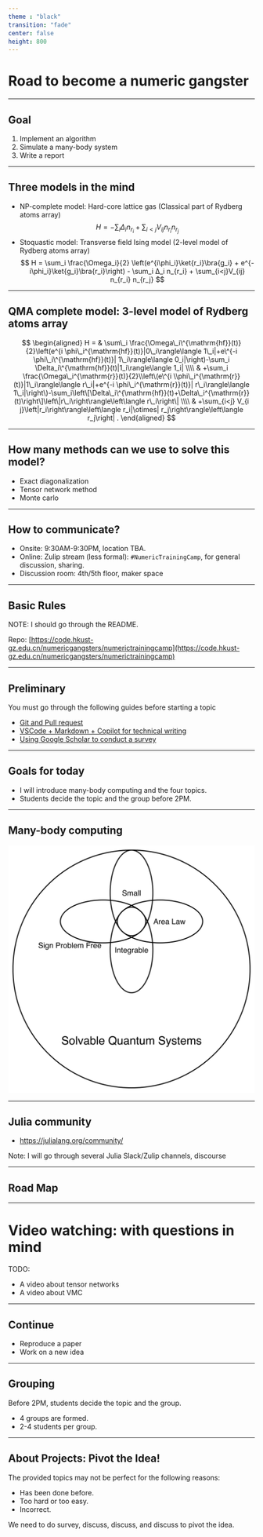```yaml
---
theme : "black"
transition: "fade"
center: false
height: 800
---
```

<style>
    .reveal h1, .reveal h2, .reveal h3, .reveal h4, .reveal h5 {
                  text-transform: none;
		  }
    .reveal p {
        text-align: left;
    }
    .reveal ul {
        display: block;
    }
    .reveal ol {
        display: block;
    }
    .reveal p:has(> img){
        text-align: center;
    }
    h3 {
        border-bottom: 2px solid yellow;
        padding: 10px;
    }
</style>

# Road to become a numeric gangster

---

## Goal

1. Implement an algorithm
2. Simulate a many-body system
3. Write a report

---

## Three models in the mind

- NP-complete model: Hard-core lattice gas (Classical part of Rydberg atoms array)
    $$
    H = - \sum_i Δ_i n_{r_i} + \sum_{i<j}V_{ij} n_{r_i} n_{r_j}
    $$
- Stoquastic model: Transverse field Ising model (2-level model of Rydberg atoms array)
    $$
    H = \sum_i \frac{\Omega_i}{2} \left(e^{i\phi_i}\ket{r_i}\bra{g_i} + e^{-i\phi_i}\ket{g_i}\bra{r_i}\right) - \sum_i Δ_i n_{r_i} + \sum_{i<j}V_{ij} n_{r_i} n_{r_j}
    $$

---

## QMA complete model: 3-level model of Rydberg atoms array

$$
\begin{aligned} 
    H = & \sum\_i \frac{\Omega\_i\^{\mathrm{hf}}(t)}{2}\left(e^{i \phi\_i^{\mathrm{hf}}(t)}|0\_i\rangle\langle 1\_i|+e\^{-i \phi\_i\^{\mathrm{hf}}(t)}| 1\_i\rangle\langle 0_i|\right)-\sum_i \Delta_i\^{\mathrm{hf}}(t)|1_i\rangle\langle 1_i| \\\\
    & +\sum_i \frac{\Omega\_i^{\mathrm{r}}(t)}{2}\\left\(e\^{i \\phi\_i^{\mathrm{r}}(t)}|1\_i\rangle\langle r\_i|+e^{-i \phi\_i^{\mathrm{r}}(t)}| r\_i\rangle\langle 1\_i|\right\)-\sum_i\left\[\Delta\_i\^{\mathrm{hf}}(t)+\Delta\_i^{\mathrm{r}}(t)\right\]\left\|r\_i\right\rangle\left\langle r\_i\right\| \\\\
    & +\sum_{i<j} V_{i j}\left|r_i\right\rangle\left\langle r_i|\otimes| r_j\right\rangle\left\langle r_j\right| .
\end{aligned}
$$

---

## How many methods can we use to solve this model?
- Exact diagonalization
- Tensor network method
- Monte carlo

---

## How to communicate?

- Onsite: 9:30AM-9:30PM, location TBA.
- Online: Zulip stream (less formal): `#NumericTrainingCamp`, for general discussion, sharing.
- Discussion room: 4th/5th floor, maker space

---

## Basic Rules

NOTE: I should go through the README.

Repo: [https://code.hkust-gz.edu.cn/numericgangsters/numerictrainingcamp](https://code.hkust-gz.edu.cn/numericgangsters/numerictrainingcamp)

---

## Preliminary

You must go through the following guides before starting a topic

- [Git and Pull request](https://book.jinguo-group.science/stable/chap1/git/)
- [VSCode + Markdown + Copilot for technical writing](guides/report-writing.md)
- [Using Google Scholar to conduct a survey](guides/conduct-survey.md)

---

## Goals for today

- I will introduce many-body computing and the four topics.
- Students decide the topic and the group before 2PM.

---

## Many-body computing

![](plots/fig1.svg)

---

## Julia community

- https://julialang.org/community/

Note: I will go through several Julia Slack/Zulip channels, discourse

---

## Road Map


---

# Video watching: with questions in mind

TODO:
- A video about tensor networks
- A video about VMC

---

## Continue

- Reproduce a paper
- Work on a new idea

---

## Grouping

Before 2PM, students decide the topic and the group.

- 4 groups are formed.
- 2-4 students per group.

---

## About Projects: Pivot the Idea!
The provided topics may not be perfect for the following reasons:
- Has been done before.
- Too hard or too easy.
- Incorrect.

We need to do survey, discuss, discuss, and discuss to pivot the idea.
